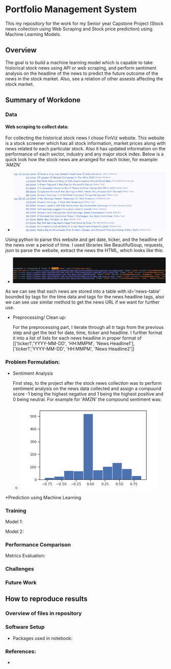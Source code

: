 # Portfolio Management System

This my repository for the work for my Senior year Capstone Project (Stock news collection using Web Scraping and Stock price prediction) using Machine Learning Models.

## Overview
The goal is to build a machine learning model which is capable to take historical stock news using API or web scraping, and perform sentiment analysis on the headline of the news to predict the future outcome of the news in the stock market. Also, see a relation of other assests affecting the stock market.

## Summary of Workdone

### Data

#### Web scraping to collect data:
For collecting the historical stock news I chose FinViz website. This website is a stock screener which has all stock information, market prices along with news related to each particular stock. Also it has updated information on the performance of each sector, industry and any major stock index. Below is a quick look how the stock news are arranged for each ticker, for example: 'AMZN'
   * ![pics](https://github.com/lasta11/DATA-CAPSTONE-PROJECT/blob/main/Example%20Images/Finviz%20News.png)

Using python to parse this website and get date, ticker, and the headline of the news over a period of time. I used libraries like BeautifulSoup, requests, json to parse the website, extract the news the HTML, which looks like this: 
  * ![pics](https://github.com/lasta11/DATA-CAPSTONE-PROJECT/blob/main/Example%20Images/HTML%20Scraping.png)
  
  As we can see that each news are stored into a table with id='news-table' bounded by <tr>tags for the time data and <a></a> tags for the news headline tags, also we can see use similar method to get the news URL if we want for further use.  

  
* Preprocessing/ Clean up:
  
  For the preprocessing part, I iterate through all tr tags from the previous step and get the text for date, time, ticker and headline. I further format it into a list of lists for each news headline in proper format of [['ticker1','YYYY-MM-DD', 'HH:MMPM', 'News Headline1'], ['ticker1','YYYY-MM-DD', 'HH:MMPM', 'News Headline2']]


### Problem Formulation:

* Sentiment Analysis
  
  First step, to the project after the stock news collection was to perform sentiment analysis on the news data collected and assign a compuund score -1 being the highest negative and 1 being the highest positive and 0 being neutral. For example for 'AMZN' the compound sentiment was:
  
  * ![pics](https://github.com/lasta11/DATA-CAPSTONE-PROJECT/blob/main/Example%20Images/CompoundStock%20Sentiment.png)
  
  

*Prediction using Machine Learning

### Training
Model 1:

Model 2:


### Performance Comparison
Metrics Evaluation:


### Challenges 

### Future Work


## How to reproduce results


### Overview of files in repository


### Software Setup
* Packages used in notebook: 


### References:
*



